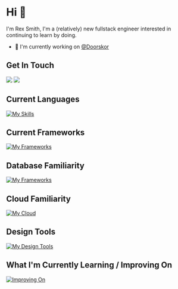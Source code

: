 # Hi :wave:

I'm Rex Smith, I'm a (relatively) new fullstack engineer interested in continuing to learn by doing.
- 🔭 I'm currently working on [@Doorskor](https://github.com/doorskor)

## Get In Touch
[<img src="https://img.shields.io/badge/LinkedIn-0077B5?style=for-the-badge&logo=linkedin&logoColor=white" />](https://linkedin.com/in/rex-smith)
[<img src="https://img.shields.io/badge/Twitter-1DA1F2?style=for-the-badge&logo=twitter&logoColor=white" />](https://twitter.com/rexsmi)

## Current Languages
[![My Skills](https://skillicons.dev/icons?i=ts,js,ruby,py)](https://skillicons.dev)

## Current Frameworks
[![My Frameworks](https://skillicons.dev/icons?i=nextjs,react,cypress,rails)](https://skillicons.dev)

## Database Familiarity
[![My Frameworks](https://skillicons.dev/icons?i=postgres)](https://skillicons.dev)

## Cloud Familiarity
[![My Cloud](https://skillicons.dev/icons?i=aws,gcp)](https://skillicons.dev)

## Design Tools
[![My Design Tools](https://skillicons.dev/icons?i=figma,ai,ps)](https://skillicons.dev)

## What I'm Currently Learning / Improving On
[![Improving On](https://skillicons.dev/icons?i=py,supabase,tailwind)](https://skillicons.dev)
